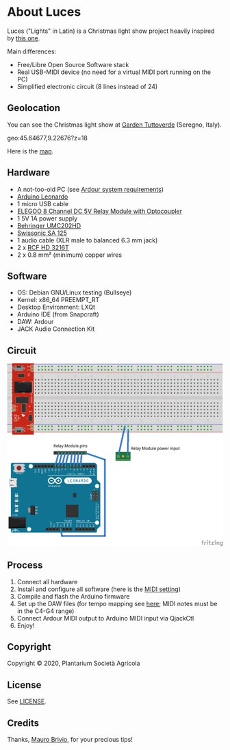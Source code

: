 About Luces
===========
Luces ("Lights" in Latin) is a Christmas light show project heavily inspired by [this one](https://maker.pro/arduino/projects/christmas-light-show-with-arduino/).

Main differences:

- Free/Libre Open Source Software stack
- Real USB-MIDI device (no need for a virtual MIDI port running on the PC)
- Simplified electronic circuit (8 lines instead of 24)

Geolocation
-----------
You can see the Christmas light show at [Garden Tuttoverde](https://www.gardentuttoverde.it/) (Seregno, Italy).

geo:45.64677,9.22676?z=18

Here is the [map](https://www.openstreetmap.org/?mlat=45.64677&mlon=9.22676#map=18/45.64677/9.22676).

Hardware
--------
- A not-too-old PC (see [Ardour system requirements](https://ardour.org/requirements.html))
- [Arduino Leonardo](https://www.arduino.cc/en/Main/Arduino_BoardLeonardo)
- 1 micro USB cable
- [ELEGOO 8 Channel DC 5V Relay Module with Optocoupler](https://www.elegoo.com/product/elegoo-8-channel-dc-5v-relay-module-with-optocoupler/)
- 1 5V 1A power supply
- [Behringer UMC202HD](https://www.behringer.com/product.html?modelCode=P0BJZ)
- [Swissonic SA 125](https://www.thomann.de/it/swissonic_sa_125.htm)
- 1 audio cable (XLR male to balanced 6.3 mm jack)
- 2 x [RCF HD 3216T](https://www.rcf.it/it_IT/products/product-detail/hd-3216t/418924)
- 2 x 0.8 mm² (minimum) copper wires

Software
--------
- OS: Debian GNU/Linux testing (Bullseye)
- Kernel: x86_64 PREEMPT_RT
- Desktop Environment: LXQt
- Arduino IDE (from Snapcraft)
- DAW: Ardour
- JACK Audio Connection Kit

Circuit
-------
![Electrical connections](Circuit.png)

Process
-------
1. Connect all hardware
2. Install and configure all software (here is the [MIDI setting](https://manual.ardour.org/setting-up-your-system/setting-up-midi/midi-on-linux/))
3. Compile and flash the Arduino firmware
4. Set up the DAW files (for tempo mapping see [here](https://www.youtube.com/watch?v=rrr9lr_Pbkg); MIDI notes must be in the C4-G4 range)
5. Connect Ardour MIDI output to Arduino MIDI input via QjackCtl
6. Enjoy!

Copyright
---------
Copyright © 2020, Plantarium Società Agricola

License
-------
See [LICENSE](LICENSE).

Credits
-------
Thanks, [Mauro Brivio](https://github.com/mbrivio), for your precious tips!
